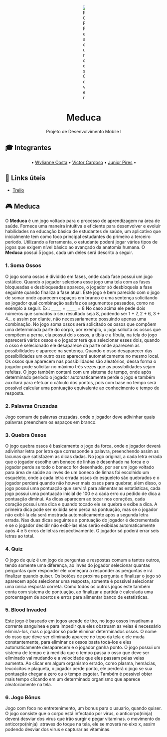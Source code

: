 
<p align="center">
	<img src="https://lh4.googleusercontent.com/m2u2wCbJhIzTv2l7B6Sa29WvvdhlOfKGehCvzee7FiA54oJGOxYai3hyxofcMIni4_21L_PiAn0W5TksQt8s4g=w1366-h700" alt="ROR Resources Cover" style="max-width:1%;">
</p>

<h1 align="center">Meduca</h1>

<p align="center">Projeto de Desenvolvimento Mobile I</p>

## :mortar_board: Integrantes

<a id="user-content-Índice" class="anchor" href="#Índice" aria-hidden="true"></a>
<p align="center">
	• <a href="https://github.com/Wylianne" target="_blank">Wylianne Costa</a> •
	<a href="https://github.com/VictorCardoso22" target="_blank">Victor Cardoso</a> •
	<a href="https://github.com/juniorpires/" target="_blank">Junior Pires</a> •
</p>


## :link: Links úteis 
* <a href="https://trello.com/b/XDkvfO0n/estorias-do-usuario" target="_blank">Trello</a>

## :video_game: Meduca 

O **Meduca** é um jogo voltado para o processo de aprendizagem na área de saúde. Fornece uma maneira intuitiva e eficiente para desenvolver e evoluir habilidades na educação básica de estudantes de saúde, um aplicativo que inicialmente tem como foco principal estudantes do primeiro a terceiro período.
Utilizando a ferramenta, o estudante poderá jogar vários tipos de jogos que exigem nível básico ao avançado da anatomia humana.
O **Meduca** possui 5 jogos, cada um deles será descrito a seguir.

### 1. Soma Ossos
O jogo soma ossos é dividido em fases, onde cada fase possui um jogo estático. Quando o jogador seleciona esse jogo uma tela com as fases bloqueadas e desbloqueadas aparece, o jogador só desbloqueia a fase seguinte quando finaliza a fase atual.
Este jogo é bem parecido com o jogo de somar onde aparecem espaços em branco e uma sentença solicitando ao jogador qual combinação satisfaz os argumentos passados, como no exemplo a seguir.
Ex.: _____ + _____ = 8
No caso acima ele pede dois números que somados o seu resultado seja 8, podendo ser 1 + 7, 2 + 6, 3 + 4... e assim por diante, não necessariamente possuindo apenas uma combinação.
No jogo soma ossos será solicitado os ossos que compõem uma determinada parte do corpo, por exemplo, o jogo solicita os ossos que compõem a perna, ela possui dois ossos, a tíbia e a fíbula, na tela do jogo aparecerá vários ossos e o jogador terá que selecionar esses dois, quando o osso é selecionado ele desaparece da parte onde aparecem as possibilidades e aparece na sentença. Quando o osso desaparecer das possibilidades um outro osso aparecerá automaticamente no mesmo local. 
Os ossos que aparecem nas possibilidades são aleatórios, dessa forma o jogador pode solicitar no máximo três vezes que as possibilidades sejam refeitas.
O jogo também contará com um sistema de tempo, onde após determinado período o jogador automaticamente perde o jogo e também auxiliará para efetuar o cálculo dos pontos, pois com base no tempo será possível calcular uma pontuação equivalente ao conhecimento e tempo de resposta.

### 2.	Palavras Cruzadas
Jogo comum de palavras cruzadas, onde o jogador deve adivinhar quais palavras preenchem os espaços em branco.

### 3.	Quebra Ossos
O jogo quebra ossos é basicamente o jogo da forca, onde o jogador deverá adivinhar letra por letra que corresponde a palavra, preenchendo assim as lacunas que satisfazem as dicas dadas. No jogo original, a cada letra errada que o jogador escolhe um boneco de linhas é desenhado na forca e o jogador perde se todo o boneco for desenhado, por ser um jogo voltado para área de saúde ao invés de um boneco de linhas foi escolhido um esqueleto, onde a cada letra errada ossos do esqueleto são quebrados e o jogador perderá quando não houver mais ossos para quebrar, além disso, o jogo possui uma pontuação que servirá para alimentar as estatísticas, cada jogo possui uma pontuação inicial de 100 e a cada erro ou pedido de dica a pontuação diminui. 
As dicas aparecem ao tocar nos corações, cada coração possui uma dica e quando tocado ele se quebra e exibe a dica. A primeira dica pode ser exibida sem perca na pontuação, mas se o jogador não exibí-la ela será mostrada automaticamente após a segunda letra errada. Nas duas dicas seguintes a pontuação do jogador é decrementada e se o jogador decidir não exibí-las elas serão exibidas automaticamente após 4 e 5 erros de letras respectivamente. O jogador só poderá errar seis letras ao total.
 

### 4.	Quiz
O jogo de quiz é um jogo de perguntas e respostas comum a tantos outros, tendo somente uma diferença, ao invés do jogador selecionar quantas perguntas quer responder ele começará a responder as perguntas e irá finalizar quando quiser.
Os botões de próxima pergunta e finalizar o jogo só aparecem após selecionar uma resposta, somente é possível selecionar uma única resposta correta.
Como todos os outros jogos este também conta com sistema de pontuação, ao finalizar a partida é calculada uma porcentagem de acertos e erros para alimentar banco de estatísticas.

### 5.	Blood Invaded
Este jogo é baseado em jogos arcade de tiro, no jogo ossos invadiram a corrente sanguínea e para impedir que eles obstruam as veias é necessário eliminá-los, mas o jogador só pode eliminar determinados ossos.
O nome do osso que deve ser eliminado aparece no topo da tela e ele muda constantemente, para eliminar os ossos basta tocá-los e eles automaticamente desaparecem e o jogador ganha ponto. O jogo possui um sistema de tempo e à medida que o tempo passa o osso que deve ser eliminado vai mudando e a velocidade que eles passam pelas veias aumenta.
Ao clicar em algum organismo errado, como plasma, hemácias, leucócitos e plaqueta, o jogador perde ponto, ele perderá o jogo se sua pontuação chegar a zero ou o tempo esgotar. Também é possível obter mais tempo clicando em um determinado organismo que aparece aleatoriamente na tela.

### 6. Jogo Bônus
Jogo com foco no entretenimento, um bonus para o usuario, quando quiser. 
O jogo consiste que o corpo está infectado por virus, o anticorpo(ninja) deverá desviar dos virus que irão surgir e pegar vitaminas.
o movimento do anticorpo(ninja)  atraves do toque na tela, ele se moverá no eixo x, assim podendo desviar dos virus e capturar as vitaminas.




